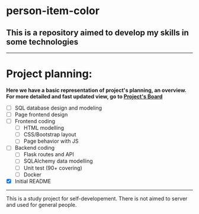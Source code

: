 # person-item-color
## This is a repository aimed to develop my skills in some technologies

---

# Project planning:
**Here we have a basic representation of project's planning, an overview. For more detailed and fast updated view, go to [Project's Board](https://github.com/PabloEmidio/person-item-color/projects/1)**
   - [ ] SQL database design and modeling
   - [ ] Page frontend design
   - [ ] Frontend coding
      - [ ] HTML modelling
      - [ ] CSS/Bootstrap layout
      - [ ] Page behavior with JS
  - [ ] Backend coding
      - [ ] Flask routes and API
      - [ ] SQLAlchemy data modelling
      - [ ] Unit test (90+ covering)
      - [ ] Docker
  - [x] Initial README

---

This is a study project for self-developement. There is not aimed to server and used for general people.
